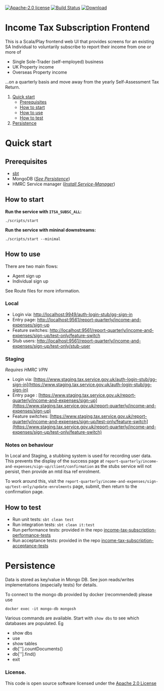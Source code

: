 [![Apache-2.0 license](http://img.shields.io/badge/license-Apache-brightgreen.svg)](http://www.apache.org/licenses/LICENSE-2.0.html)
[![Build Status](https://travis-ci.org/hmrc/income-tax-subscription-frontend.svg)](https://travis-ci.org/hmrc/income-tax-subscription-frontend)
[![Download](https://api.bintray.com/packages/hmrc/releases/income-tax-subscription-frontend/images/download.svg)](https://bintray.com/hmrc/releases/income-tax-subscription-frontend/_latestVersion)

# Income Tax Subscription Frontend

This is a Scala/Play frontend web UI that provides screens for an existing SA Individual to voluntarily subscribe to report their income from one or more of

  - Single Sole-Trader (self-employed) business
  - UK Property income
  - Overseas Property income
  
...on a quarterly basis and move away from the yearly Self-Assessment Tax Return.

1. [Quick start](#Quick-start)
    - [Prerequisites](#Prerequisites)
    - [How to start](#How-to-start)
    - [How to use](#How-to-use)
    - [How to test](#How-to-test)
2. [Persistence](#Persistence)

# Quick start

## Prerequisites

* [sbt](http://www.scala-sbt.org/)
* MongoDB (*[See Persistence](#Persistence)*)
* HMRC Service manager (*[Install Service-Manager](https://github.com/hmrc/service-manager/wiki/Install#install-service-manager)*)

## How to start

**Run the service with `ITSA_SUBSC_ALL`:**  
```
./scripts/start
```

**Run the service with mininal downstreams:**  
```
./scripts/start --minimal
```

## How to use

There are two main flows:

* Agent sign up
* Individual sign up

See Route files for more information.

### Local

* Login via: [http://localhost:9949/auth-login-stub/gg-sign-in](http://localhost:9949/auth-login-stub/gg-sign-in)
* Entry page: [http://localhost:9561/report-quarterly/income-and-expenses/sign-up](http://localhost:9561/report-quarterly/income-and-expenses/sign-up)
* Feature switches: [http://localhost:9561/report-quarterly/income-and-expenses/sign-up/test-only/feature-switch](http://localhost:9561/report-quarterly/income-and-expenses/sign-up/test-only/feature-switch)
* Stub users: [http://localhost:9561/report-quarterly/income-and-expenses/sign-up/test-only/stub-user](http://localhost:9561/report-quarterly/income-and-expenses/sign-up/test-only/stub-user)

### Staging

*Requires HMRC VPN*

* Login via: [https://www.staging.tax.service.gov.uk/auth-login-stub/gg-sign-in](https://www.staging.tax.service.gov.uk/auth-login-stub/gg-sign-in)
* Entry page : [https://www.staging.tax.service.gov.uk/report-quarterly/income-and-expenses/sign-up](https://www.staging.tax.service.gov.uk/report-quarterly/income-and-expenses/sign-up)
* Feature switches: [https://www.staging.tax.service.gov.uk/report-quarterly/income-and-expenses/sign-up/test-only/feature-switch](https://www.staging.tax.service.gov.uk/report-quarterly/income-and-expenses/sign-up/test-only/feature-switch)

### Notes on behaviour

In Local and Staging, a stubbing system is used for recording user data.  This prevents the display of the success page at `report-quarterly/income-and-expenses/sign-up/client/confirmation` as the stubs service will not persist, then provide an mtd itsa ref enrolment.

To work around this, visit the `report-quarterly/income-and-expenses/sign-up/test-only/update-enrolments` page, submit, then return to the confirmation page.

## How to test

* Run unit tests: `sbt clean test`
* Run integration tests: `sbt clean it:test`
* Run performance tests: provided in the repo [income-tax-subscription-performance-tests](https://github.com/hmrc/income-tax-subscription-performance-tests)
* Run acceptance tests: provided in the repo [income-tax-subscription-acceptance-tests](https://github.com/hmrc/income-tax-subscription-acceptance-tests)

# Persistence

Data is stored as key/value in Mongo DB. See json reads/writes implementations (especially tests) for details.

To connect to the mongo db provided by docker (recommended) please use

```
docker exec -it mongo-db mongosh
```

Various commands are available.  Start with `show dbs` to see which databases are populated. Eg

 * show dbs
 * use <db>
 * show tables
 * db['<tablename>'].countDocuments()
 * db['<tablename>'].find()
 * exit

### License.
 
This code is open source software licensed under the [Apache 2.0 License]("http://www.apache.org/licenses/LICENSE-2.0.html")
